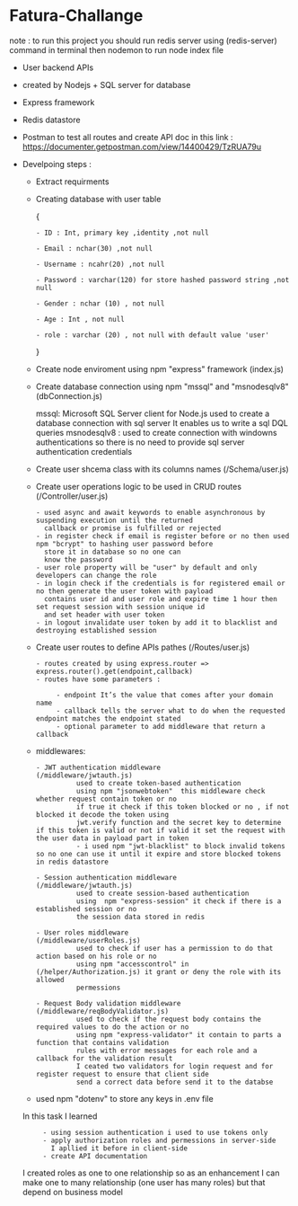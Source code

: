 # Fatura-Challange
note : to run this project you should run redis server using (redis-server) command in terminal then nodemon to run node index file

- User backend APIs 
- created by Nodejs + SQL server for database 
- Express framework 
- Redis datastore 
- Postman to test all routes and create API doc in this link :
          https://documenter.getpostman.com/view/14400429/TzRUA79u


- Develpoing steps : 

   - Extract requirments 
   - Creating database with user table 

     { 

         - ID : Int, primary key ,identity ,not null
         
         - Email : nchar(30) ,not null
         
         - Username : ncahr(20) ,not null
         
         - Password : varchar(120) for store hashed password string ,not null
         
         - Gender : nchar (10) , not null
         
         - Age : Int , not null
         
         - role : varchar (20) , not null with default value 'user'

     } 

   - Create node enviroment using npm "express" framework                        (index.js)
         
   - Create database connection using npm "mssql" and "msnodesqlv8"              (dbConnection.js)

      mssql: Microsoft SQL Server client for Node.js used to create a database connection with sql server 
             It enables us to write a sql DQL queries 
      msnodesqlv8 : used to create connection with windowns authentications so there is no need to provide sql server authentication credentials 

   - Create user shcema class with its columns names                       (/Schema/user.js)

   - Create user operations logic to be used in CRUD routes                (/Controller/user.js)

         - used async and await keywords to enable asynchronous by suspending execution until the returned 
           callback or promise is fulfilled or rejected
         - in register check if email is register before or no then used npm "bcrypt" to hashing user password before 
           store it in database so no one can   
           know the password 
         - user role property will be "user" by default and only developers can change the role 
         - in login check if the credentials is for registered email or no then generate the user token with payload
           contains user id and user role and expire time 1 hour then set request session with session unique id 
           and set header with user token 
         - in logout invalidate user token by add it to blacklist and destroying established session 
         
   - Create user routes to define APIs pathes                        (/Routes/user.js)

         - routes created by using express.router => express.router().get(endpoint,callback)
         - routes have some parameters :

              - endpoint It’s the value that comes after your domain name 
              - callback tells the server what to do when the requested endpoint matches the endpoint stated
              - optional parameter to add middleware that return a callback 

   - middlewares:

         - JWT authentication middleware                    (/middleware/jwtauth.js)
                   used to create token-based authentication  
                   using npm "jsonwebtoken"  this middleware check whether request contain token or no 
                   if true it check if this token blocked or no , if not blocked it decode the token using 
                   jwt.verify function and the secret key to determine if this token is valid or not if valid it set the request with the user data in payload part in token  
                   - i used npm "jwt-blacklist" to block invalid tokens so no one can use it until it expire and store blocked tokens in redis datastore

         - Session authentication middleware                  (/middleware/jwtauth.js)
                   used to create session-based authentication  
                   using  npm "express-session" it check if there is a established session or no 
                   the session data stored in redis 

         - User roles middleware                              (/middleware/userRoles.js)
                   used to check if user has a permission to do that action based on his role or no
                   using npm "accesscontrol" in (/helper/Authorization.js) it grant or deny the role with its allowed 
                   permessions  

         - Request Body validation middleware                   (/middleware/reqBodyValidator.js)
                   used to check if the request body contains the required values to do the action or no
                   using npm "express-validator" it contain to parts a function that contains validation 
                   rules with error messages for each role and a callback for the validation result 
                   I ceated two validators for login request and for register request to ensure that client side 
                   send a correct data before send it to the databse 

    - used npm "dotenv" to store any keys in .env file 
    




    In this task I learned  

           - using session authentication i used to use tokens only 
           - apply authorization roles and permessions in server-side 
             I apllied it before in client-side
           - create API documentation 


   I created roles as one to one relationship so as an enhancement I can make  one to many relationship (one user has many roles) but that depend on business model
             



